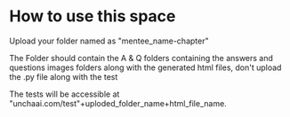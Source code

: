 # How to use this space

Upload your folder named as "mentee_name-chapter"

The Folder should contain the A & Q folders containing the answers and questions images folders along with the generated html files, don't upload the .py file along with the test

The tests will be accessible at "unchaai.com/test"+uploded_folder_name+html_file_name.
